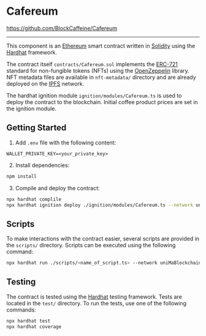 # Cafereum

https://github.com/BlockCaffeine/Cafereum

---

This component is an [Ethereum](https://ethereum.org) smart contract written in [Solidity](https://soliditylang.org/) using the [Hardhat](https://hardhat.org/) framework.

The contract itself `contracts/Cafereum.sol` implements the [ERC-721](https://eips.ethereum.org/EIPS/eip-721) standard for non-fungible tokens (NFTs) using the [OpenZeppelin](https://openzeppelin.com/) library. NFT metadata files are available in `nft-metadata/` directory and are already deployed on the [IPFS](https://ipfs.io/) network.

The hardhat ignition module `ignition/modules/Cafereum.ts` is used to deploy the contract to the blockchain. Initial coffee product prices are set in the ignition module.

## Getting Started

1. Add `.env` file with the following content:

```env
WALLET_PRIVATE_KEY=<your_private_key>
```

2. Install dependencies:

```bash
npm install
```

3. Compile and deploy the contract:

```bash
npx hardhat complile
npx hardhat ignition deploy ./ignition/modules/Cafereum.ts --network uniMaBlockchain
```

## Scripts

To make interactions with the contract easier, several scripts are provided in the `scripts/` directory. Scripts can be executed using the following command:

```bash
npx hardhat run ./scripts/<name_of_script.ts> --network uniMaBlockchain
```

## Testing

The contract is tested using the [Hardhat](https://hardhat.org/) testing framework. Tests are located in the `test/` directory. To run the tests, use one of the following commands:

```bash
npx hardhat test
npx hardhat coverage
```
